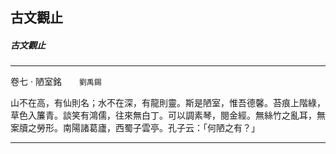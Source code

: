 

## 古文觀止

##### 古文觀止

* * *

卷七 ‧ 陋室銘　　`劉禹錫`

山不在高，有仙則名；水不在深，有龍則靈。斯是陋室，惟吾德馨。苔痕上階綠，草色入簾青。談笑有鴻儒，往來無白丁。可以調素琴，閱金經。無絲竹之亂耳，無案牘之勞形。南陽諸葛廬，西蜀子雲亭。孔子云：「何陋之有？」

* * *

